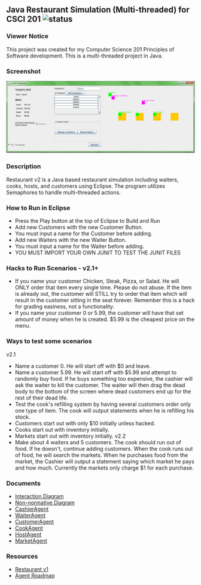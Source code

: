 ## Java Restaurant Simulation (Multi-threaded) for CSCI 201 ![status](https://img.shields.io/badge/status-inactive-red.svg)

### Viewer Notice
This project was created for my Computer Science 201 Principles of Software development.
This is a multi-threaded project in Java.
  
### Screenshot
![alt text](DesignDoc/screenshot.png "Screenshot")

### Description
Restaurant v2 is a Java based restaurant simulation including waiters, cooks, hosts, and customers using Eclipse. The program utilizes
Semaphores to handle multi-threaded actions.
  
### How to Run in Eclipse
  + Press the Play button at the top of Eclipse to Build and Run
  + Add new Customers with the new Customer Button.
  + You must input a name for the Customer before adding.
  + Add new Waiters with the new Waiter Button.
  + You must input a name for the Waiter before adding.
  + YOU MUST IMPORT YOUR OWN JUNIT TO TEST THE JUNIT FILES
  
### Hacks to Run Scenarios - v2.1+
 + If you name your customer Chicken, Steak, Pizza, or Salad. He will ONLY order that item every single time. Please do not abuse.
If the item is already out, the customer will STILL try to order that item which will result in the customer sitting in the seat forever.
Remember this is a hack for grading easiness, not a functionality.
 + If you name your customer 0 or 5.99, the customer will have that set amount of money when he is created. $5.99 is the cheapest price on the menu. 

### Ways to test some scenarios
v2.1
 + Name a customer 0. He will start off with $0 and leave.
 + Name a customer 5.99. He will start off with $5.99 and attempt to randomly buy food. If he buys something too expensive, the cashier will ask
 the waiter to kill the customer. The waiter will then drag the dead body to the bottom of the screen where dead customers end up for the rest of 
 their dead life.
 + Test the cook's refilling system by having several customers order only one type of item. The cook will output statements
 when he is refilling his stock.
 + Customers start out with only $10 initially unless hacked.
 + Cooks start out with inventory initially.
 + Markets start out with inventory initially.
 v2.2
 + Make about 4 waiters and 5 customers. The cook should run out of food. If he doesn't, continue adding customers. When the cook runs out of food, he will
 search the markets. When he purchases food from the market, the Cashier will output a statement saying which market he pays and how much. Currently the markets
 only charge $1 for each purchase.
 
 
 ### Documents
 + [Interaction Diagram](DesignDoc/InteractionDiagramFull.png)
 + [Non-normative Diagram](DesignDoc/Non-Normative%20Interaction%20Diagram.png)
 + [CashierAgent](DesignDoc/CashierAgent_Implementation.png)
 + [WaiterAgent](DesignDoc/WaiterAgent_Implementation.png)
 + [CustomerAgent](DesignDoc/CustomerAgent_Implementation.png)
 + [CookAgent](DesignDoc/CookAgent_Implementation.png)
 + [HostAgent](DesignDoc/HostAgent_Implementation.png)
 + [MarketAgent](DesignDoc/MarketAgent_Implementation.png)
 
### Resources
  + [Restaurant v1](http://www-scf.usc.edu/~csci201/readings/restaurant-v1.html)
  + [Agent Roadmap](http://www-scf.usc.edu/~csci201/readings/agent-roadmap.html)
